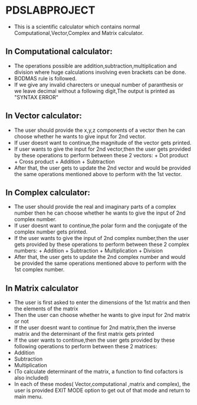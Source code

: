 # PDSLABPROJECT
+ This is a scientific calculator which contains normal Computational,Vector,Complex and Matrix calculator.
## In Computational calculator:
   + The operations possible are addition,subtraction,multiplication and division where huge calculations involving even brackets can be done.
   + BODMAS rule is followed.
   + If we give any invalid charecters or unequal number of paranthesis or we leave decimal without a following digit,The output is printed as "SYNTAX ERROR"
## In Vector calculator:
   +  The user should provide the x,y,z components of a vector then he can choose whether he wants to give input for 2nd vector.
   +  If user doesnt want to continue,the magnitude of the vector gets printed.
   +  If user wants to give the input for 2nd vector,then the user gets provided by these operations to perform between these 2 vectors:
    + Dot product
    + Cross product
    + Addition
    + Subtraction
   +  After that, the user gets to update the 2nd vector and would be provided the same operations mentioned above to perform with the 1st vector.
## In Complex calculator:
  +  The user should provide the real and imaginary parts of a complex number then he can choose whether he wants to give the input of 2nd complex number.
  +  If user doesnt want to continue,the polar form and the conjugate of the complex number gets  printed.
  +   If the user wants to give the input of 2nd complex number,then the user gets provided by these operations to perform between these 2 complex numbers:
    + Addition
    + Subtraction
    + Multiplication
    + Division
  +   After that, the user gets to update the 2nd complex number and would be provided the same operations mentioned above to perform with the 1st complex number.
## In Matrix calculator
 +    The user is first asked to enter the dimensions of the 1st matrix and then the elements of the matrix
 +    Then the user can choose whether he wants to give input for 2nd matrix or not
 +    If the user doesnt want to continue for 2nd matrix,then the inverse matrix and the determinant of the first matrix gets printed
 +    If the user wants to continue,then the user gets provided by these following operations to perform between these 2 matrices:
   +  Addition
   +  Subtraction
   +  Multiplication
 +    (To calculate determinant of the matrix, a function to find cofactors is also included)
+ In each of these modes( Vector,computational ,matrix and complex), the user is provided EXIT MODE option to get out of that mode and return to main menu.
